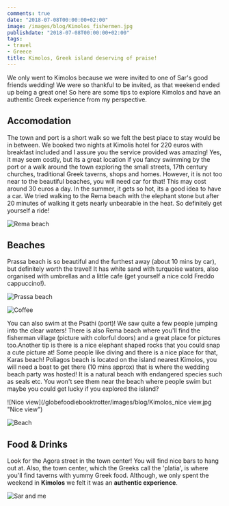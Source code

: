 ```yaml
---
comments: true
date: "2018-07-08T00:00:00+02:00"
image: /images/blog/Kimolos_fishermen.jpg
publishdate: "2018-07-08T00:00:00+02:00"
tags:
- travel
- Greece
title: Kimolos, Greek island deserving of praise!
---
```

We only went to Kimolos because we were invited to one of Sar's good friends wedding! We were so thankful to be invited, as that weekend ended up being a great one! So here are some tips to explore Kimolos and have an authentic Greek experience from my perspective. 

## Accomodation

The town and port is a short walk so we felt the best place to stay would be in between. We booked two nights at Kimolis hotel for 220 euros with breakfast included and I assure you the service provided was amazing! Yes, it may seem costly, but its a great location if you fancy swimming by the port or a walk around the town exploring the small streets, 17th century churches, traditional Greek taverns, shops and homes. However, it is not too near to the beautiful beaches, you will need car for that! This may cost around 30 euros a day. In the summer, it gets so hot, its a good idea to have a car. We tried walking to the Rema beach with the elephant stone but after 20 minutes of walking it gets nearly unbearable in the heat. So definitely get yourself a ride!

![Rema beach](/globefoodiebooktrotter/images/blog/Kimolos_elephant.jpg "Rema beach")

## Beaches

Prassa beach is so beautiful and the furthest away (about 10 mins by car), but definitely worth the travel! It has white sand with turquoise waters, also organised with umbrellas and a little cafe (get yourself a nice cold Freddo cappuccino!). 

![Prassa beach](/globefoodiebooktrotter/images/blog/Kimolos_all.jpg "Prassa beach")

![Coffee](/globefoodiebooktrotter/images/blog/Kimolos_coffee.jpg "Freddo cappuccino")

You can also swim at the Psathi (port)! We saw quite a few people jumping into the clear waters! There is also Rema beach where you'll find the fisherman village (picture with colorful doors) and a great place for pictures too.Another tip is there is a nice elephant shaped rocks that you could snap a cute picture at! Some people like diving and there is a nice place for that, Karas beach!  Poliagos beach is located on the island nearest Kimolos, you will need a boat to get there (10 mins approx) that is where the wedding beach party was hosted! It is a natural beach with endangered species such as seals etc. You won't see them near the beach where people swim but maybe you could get lucky if you explored the island? 

![Nice view](/globefoodiebooktrotter/images/blog/Kimolos_nice view.jpg "Nice view")

![Beach](/globefoodiebooktrotter/images/blog/Kimolos_me.jpg "Poliegos Beach")

## Food & Drinks

Look for the Agora street in the town center! You will find nice bars to hang out at. Also, the town center, which the Greeks call the 'platia', is where you'll find taverns with yummy Greek food. Although, we only spent the weekend in **Kimolos** we felt it was an **authentic experience**. 

![Sar and me](/globefoodiebooktrotter/images/blog/Kimolos_us.jpg "Us in wedding outfit")
